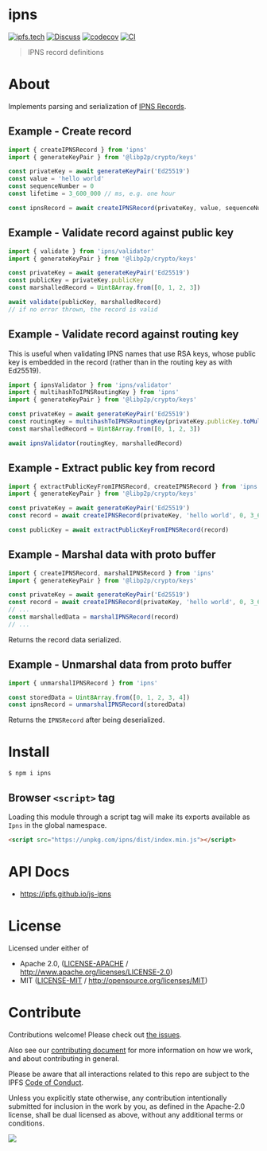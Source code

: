 # ipns

[![ipfs.tech](https://img.shields.io/badge/project-IPFS-blue.svg?style=flat-square)](https://ipfs.tech)
[![Discuss](https://img.shields.io/discourse/https/discuss.ipfs.tech/posts.svg?style=flat-square)](https://discuss.ipfs.tech)
[![codecov](https://img.shields.io/codecov/c/github/ipfs/js-ipns.svg?style=flat-square)](https://codecov.io/gh/ipfs/js-ipns)
[![CI](https://img.shields.io/github/actions/workflow/status/ipfs/js-ipns/js-test-and-release.yml?branch=main\&style=flat-square)](https://github.com/ipfs/js-ipns/actions/workflows/js-test-and-release.yml?query=branch%3Amain)

> IPNS record definitions

# About

<!--

!IMPORTANT!

Everything in this README between "# About" and "# Install" is automatically
generated and will be overwritten the next time the doc generator is run.

To make changes to this section, please update the @packageDocumentation section
of src/index.js or src/index.ts

To experiment with formatting, please run "npm run docs" from the root of this
repo and examine the changes made.

-->

Implements parsing and serialization of [IPNS Records](https://specs.ipfs.tech/ipns/ipns-record/).

## Example - Create record

```TypeScript
import { createIPNSRecord } from 'ipns'
import { generateKeyPair } from '@libp2p/crypto/keys'

const privateKey = await generateKeyPair('Ed25519')
const value = 'hello world'
const sequenceNumber = 0
const lifetime = 3_600_000 // ms, e.g. one hour

const ipnsRecord = await createIPNSRecord(privateKey, value, sequenceNumber, lifetime)
```

## Example - Validate record against public key

```TypeScript
import { validate } from 'ipns/validator'
import { generateKeyPair } from '@libp2p/crypto/keys'

const privateKey = await generateKeyPair('Ed25519')
const publicKey = privateKey.publicKey
const marshalledRecord = Uint8Array.from([0, 1, 2, 3])

await validate(publicKey, marshalledRecord)
// if no error thrown, the record is valid
```

## Example - Validate record against routing key

This is useful when validating IPNS names that use RSA keys, whose public key is embedded in the record (rather than in the routing key as with Ed25519).

```TypeScript
import { ipnsValidator } from 'ipns/validator'
import { multihashToIPNSRoutingKey } from 'ipns'
import { generateKeyPair } from '@libp2p/crypto/keys'

const privateKey = await generateKeyPair('Ed25519')
const routingKey = multihashToIPNSRoutingKey(privateKey.publicKey.toMultihash())
const marshalledRecord = Uint8Array.from([0, 1, 2, 3])

await ipnsValidator(routingKey, marshalledRecord)
```

## Example - Extract public key from record

```TypeScript
import { extractPublicKeyFromIPNSRecord, createIPNSRecord } from 'ipns'
import { generateKeyPair } from '@libp2p/crypto/keys'

const privateKey = await generateKeyPair('Ed25519')
const record = await createIPNSRecord(privateKey, 'hello world', 0, 3_600_000)

const publicKey = await extractPublicKeyFromIPNSRecord(record)
```

## Example - Marshal data with proto buffer

```TypeScript
import { createIPNSRecord, marshalIPNSRecord } from 'ipns'
import { generateKeyPair } from '@libp2p/crypto/keys'

const privateKey = await generateKeyPair('Ed25519')
const record = await createIPNSRecord(privateKey, 'hello world', 0, 3_600_000)
// ...
const marshalledData = marshalIPNSRecord(record)
// ...
```

Returns the record data serialized.

## Example - Unmarshal data from proto buffer

```TypeScript
import { unmarshalIPNSRecord } from 'ipns'

const storedData = Uint8Array.from([0, 1, 2, 3, 4])
const ipnsRecord = unmarshalIPNSRecord(storedData)
```

Returns the `IPNSRecord` after being deserialized.

# Install

```console
$ npm i ipns
```

## Browser `<script>` tag

Loading this module through a script tag will make its exports available as `Ipns` in the global namespace.

```html
<script src="https://unpkg.com/ipns/dist/index.min.js"></script>
```

# API Docs

- <https://ipfs.github.io/js-ipns>

# License

Licensed under either of

- Apache 2.0, ([LICENSE-APACHE](https://github.com/ipfs/js-ipns/LICENSE-APACHE) / <http://www.apache.org/licenses/LICENSE-2.0>)
- MIT ([LICENSE-MIT](https://github.com/ipfs/js-ipns/LICENSE-MIT) / <http://opensource.org/licenses/MIT>)

# Contribute

Contributions welcome! Please check out [the issues](https://github.com/ipfs/js-ipns/issues).

Also see our [contributing document](https://github.com/ipfs/community/blob/master/CONTRIBUTING_JS.md) for more information on how we work, and about contributing in general.

Please be aware that all interactions related to this repo are subject to the IPFS [Code of Conduct](https://github.com/ipfs/community/blob/master/code-of-conduct.md).

Unless you explicitly state otherwise, any contribution intentionally submitted for inclusion in the work by you, as defined in the Apache-2.0 license, shall be dual licensed as above, without any additional terms or conditions.

[![](https://cdn.rawgit.com/jbenet/contribute-ipfs-gif/master/img/contribute.gif)](https://github.com/ipfs/community/blob/master/CONTRIBUTING.md)
